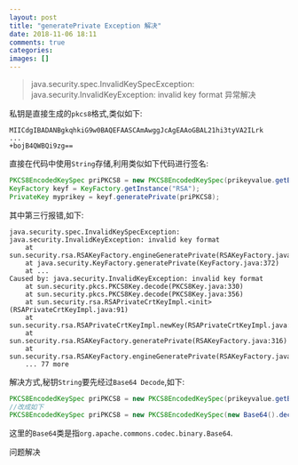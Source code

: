 ```yaml
---
layout: post
title: "generatePrivate Exception 解决"
date: 2018-11-06 18:11
comments: true
categories: 
images: []
---
```


> java.security.spec.InvalidKeySpecException: java.security.InvalidKeyException: invalid key format 异常解决

私钥是直接生成的`pkcs8`格式,类似如下:

```
MIICdgIBADANBgkqhkiG9w0BAQEFAASCAmAwggJcAgEAAoGBAL21hi3tyVA2ILrk
...
+bojB4QWBQi9zg==
```

直接在代码中使用`String`存储,利用类似如下代码进行签名:

<!--more-->

``` java
PKCS8EncodedKeySpec priPKCS8 = new PKCS8EncodedKeySpec(prikeyvalue.getBytes());
KeyFactory keyf = KeyFactory.getInstance("RSA");
PrivateKey myprikey = keyf.generatePrivate(priPKCS8);
```

其中第三行报错,如下:

```
java.security.spec.InvalidKeySpecException: java.security.InvalidKeyException: invalid key format
	at sun.security.rsa.RSAKeyFactory.engineGeneratePrivate(RSAKeyFactory.java:217)
	at java.security.KeyFactory.generatePrivate(KeyFactory.java:372)
	at ...
Caused by: java.security.InvalidKeyException: invalid key format
	at sun.security.pkcs.PKCS8Key.decode(PKCS8Key.java:330)
	at sun.security.pkcs.PKCS8Key.decode(PKCS8Key.java:356)
	at sun.security.rsa.RSAPrivateCrtKeyImpl.<init>(RSAPrivateCrtKeyImpl.java:91)
	at sun.security.rsa.RSAPrivateCrtKeyImpl.newKey(RSAPrivateCrtKeyImpl.java:75)
	at sun.security.rsa.RSAKeyFactory.generatePrivate(RSAKeyFactory.java:316)
	at sun.security.rsa.RSAKeyFactory.engineGeneratePrivate(RSAKeyFactory.java:213)
	... 77 more
```

解决方式,秘钥`String`要先经过`Base64 Decode`,如下:

``` java
PKCS8EncodedKeySpec priPKCS8 = new PKCS8EncodedKeySpec(prikeyvalue.getBytes());
//改成如下
PKCS8EncodedKeySpec priPKCS8 = new PKCS8EncodedKeySpec(new Base64().decode(prikeyvalue.getBytes()));
```

这里的`Base64`类是指`org.apache.commons.codec.binary.Base64`.

问题解决